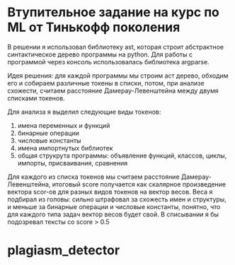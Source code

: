 # Втупительное задание на курс по ML от Тинькофф поколения 
В решении я использовал библиотеку ast, которая строит абстрактное синтактическое дерево программы на python. Для работы с программой через консоль использовалась библиотека argparse. 

Идея решения: для каждой программы мы строим аст дерево, обходим его и собираем различные токены в списки, потом, при анализе схожести, считаем расстояние Дамерау-Левенштейна между двумя списками токенов.

Для анализа я выделил следующие виды токенов:
1) имена переменных и функций 
2) бинарные операции 
3) числовые константы 
4) имена импортнутых библиотек 
5) общая струкрута программы: объявление функций, классов, циклы, импорты, присваивания, сравнения 

Для каждого из списка токенов мы считаем расстояние Дамерау-Левенштейна, итоговый score получается как скалярное произведение вектора scor-ов для разных видов токенов на вектор весов. Веса я подбирал из головы: сильно штрафовал за схожесть имен и структуры, и меньше за бинарные операции и числовые константы, понятно, что для каждого типа задач вектор весов будет свой. В списывании я бы подозревал тексты со score > 0.5 
# plagiasm_detector
